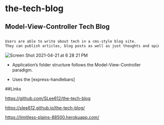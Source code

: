 # the-tech-blog

## Model-View-Controller Tech Blog

##
```md
Users are able to write about tech in a cms-style blog site. 
They can publish articles, blog posts as well as just thoughts and opinions.

```

![Screen Shot 2021-04-21 at 6 28 21 PM](https://user-images.githubusercontent.com/79335372/115634597-8d733600-a2cf-11eb-9adf-305177afd338.png)

* Application’s folder structure follows the Model-View-Controller paradigm.

* Uses the [express-handlebars]



##Links

https://github.com/SLee612/the-tech-blog


https://slee612.github.io/the-tech-blog/


https://limitless-plains-88500.herokuapp.com/

